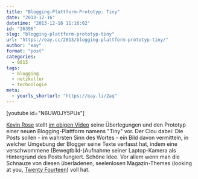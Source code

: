```yaml
---
title: "Blogging-Plattform-Prototyp: Tiny"
date: "2013-12-16"
datetime: "2013-12-16 11:16:02"
id: "26396"
slug: "blogging-plattform-prototyp-tiny"
url: "https://eay.cc/2013/blogging-plattform-prototyp-tiny/"
author: "eay"
format: "post"
categories:
  - 0815
tags:
  - blogging
  - netzkultur
  - technologie
meta:
  - yourls_shorturl: "https://eay.li/2aq"
---
```


\[youtube id="N6UW0JY5PUs"\]

[Kevin Rose](http://about.me/kevinrose) stellt [im obigen Video](https://www.youtube.com/watch?v=N6UW0JY5PUs) seine Überlegungen und den Prototyp einer neuen Blogging-Plattform namens "Tiny" vor. Der Clou dabei: Die Posts sollen - im wahrsten Sinn des Wortes - ein Bild davon vermitteln, in welcher Umgebung der Blogger seine Texte verfasst hat, indem eine verschwommene (Bewegtbild-)Aufnahme seiner Laptop-Kamera als Hintergrund des Posts fungiert. Schöne Idee. Vor allem wenn man die Schnauze von diesen überladenen, seelenlosen Magazin-Themes (looking at you, [Twenty Fourteen](http://twentyfourteendemo.wordpress.com/)) voll hat.
